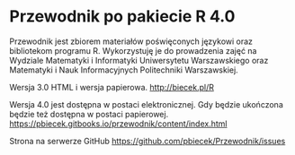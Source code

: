 Przewodnik po pakiecie R 4.0
============================

Przewodnik jest zbiorem materiałów poświęconych językowi oraz bibliotekom programu R. Wykorzystuję je do prowadzenia zajęć na Wydziale Matematyki i Informatyki Uniwersytetu Warszawskiego oraz Matematyki i Nauk Informacyjnych Politechniki Warszawskiej.


Wersja 3.0 HTML i wersja papierowa.
http://biecek.pl/R

Wersja 4.0 jest dostępna w postaci elektronicznej. Gdy będzie ukończona będzie też dostępna w postaci papierowej.
https://pbiecek.gitbooks.io/przewodnik/content/index.html

Strona na serwerze GitHub
https://github.com/pbiecek/Przewodnik/issues

